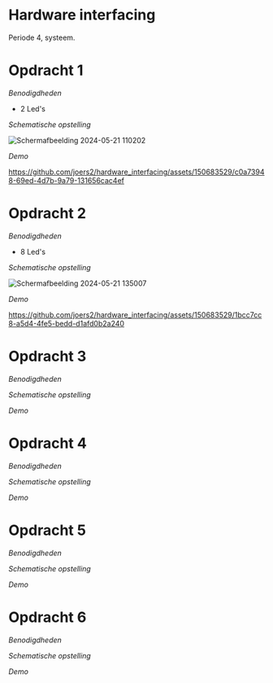 # Hardware interfacing
Periode 4, systeem. 

# Opdracht 1 

*Benodigdheden*

- 2 Led's

*Schematische opstelling*

![Schermafbeelding 2024-05-21 110202](https://github.com/joers2/hardware_interfacing/assets/150683529/25ecde4c-ab4e-46c8-b0f6-64d5d9c0df17)

*Demo*

https://github.com/joers2/hardware_interfacing/assets/150683529/c0a73948-69ed-4d7b-9a79-131656cac4ef


# Opdracht 2
*Benodigdheden*

- 8 Led's

*Schematische opstelling*

![Schermafbeelding 2024-05-21 135007](https://github.com/joers2/hardware_interfacing/assets/150683529/7ce1c4f0-89e4-4cd5-95f5-339dd30591f0)

*Demo*

https://github.com/joers2/hardware_interfacing/assets/150683529/1bcc7cc8-a5d4-4fe5-bedd-d1afd0b2a240

# Opdracht 3
*Benodigdheden*

*Schematische opstelling*

*Demo*

# Opdracht 4
*Benodigdheden*

*Schematische opstelling*

*Demo*

# Opdracht 5
*Benodigdheden*

*Schematische opstelling*

*Demo*
# Opdracht 6
*Benodigdheden*

*Schematische opstelling*

*Demo*
